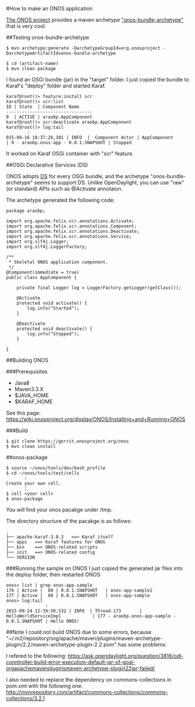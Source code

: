 #How to make an ONOS application

[The ONOS project](http://onosproject.org/) provides a maven archetype ["onos-bundle-archetype"](
https://wiki.onosproject.org/display/ONOS/Template+Application+Tutorial) that is very cool.

##Testing onos-bundle-archetype

```
$ mvn archetype:generate -DarchetypeGroupId=org.onosproject -DarchetypeArtifactId=onos-bundle-archetype

$ cd (artifact-name)
$ mvn clean package
```

I found an OSGi bundle (jar) in the "target" folder. I just copied the bundle to Karaf's "deploy" folder and started Karaf.

```
karaf@root()> feature:install scr
karaf@root()> scr:list
ID | State  | Component Name
---------------------------------
0  | ACTIVE | araobp.AppComponent
karaf@root()> scr:deactivate araobp.AppComponent 
karaf@root()> log:tail
        :
015-09-16 18:37:26,101 | INFO  |  Component Actor | AppComponent                     | 9 - araobp.onos-app - 0.0.1.SNAPSHOT | Stopped
```
It worked on Karaf OSGi container with "scr" feature.

##OSGi Declarative Services (DS)

ONOS adopts [DS](http://wiki.osgi.org/wiki/Declarative_Services) for every OSGi bundle, and the archetype "onos-bundle-archetype" seems to support DS. Unlike OpenDaylight, you can use "raw" (or standard) APIs such as @Activate annotaion.

The archetype generated the following code:

```
package araobp;

import org.apache.felix.scr.annotations.Activate;
import org.apache.felix.scr.annotations.Component;
import org.apache.felix.scr.annotations.Deactivate;
import org.apache.felix.scr.annotations.Service;
import org.slf4j.Logger;
import org.slf4j.LoggerFactory;

/**
 * Skeletal ONOS application component.
 */
@Component(immediate = true)
public class AppComponent {

    private final Logger log = LoggerFactory.getLogger(getClass());

    @Activate
    protected void activate() {
        log.info("Started");
    }

    @Deactivate
    protected void deactivate() {
        log.info("Stopped");
    }

}
```

##Building ONOS

###Prerequisites

- Java8
- Maven3.3.X
- $JAVA_HOME
- $KARAF_HOME

See this page: https://wiki.onosproject.org/display/ONOS/Installing+and+Running+ONOS

###Build

```
$ git clone https://gerrit.onosproject.org/onos
$ mvn clean install
```

##onos-package

```
$ source ~/onos/tools/dev/bash_profile
$ cd ~/onos/tools/test/cells
       :
Create your own cell.
       :
$ cell <your cell>
$ onos-package
```

You will find your onos pacakge under /tmp.

The directory structure of the pacakge is as follows:
```
.
├── apache-karaf-3.0.3   ==> Karaf itself
├── apps   ==> Karaf features for ONOS
├── bin    ==> ONOS-related scripts
├── init   ==> ONOS-related config
└── VERSION

```
###Running the sample on ONOS
I just copied the generated jar files into the deploy folder, then restarted ONOS:
```
onos> list | grep onos-app-sample
176 | Active |  80 | 0.0.1.SNAPSHOT   | onos-app-sample2                      
177 | Active |  80 | 0.0.1.SNAPSHOT   | onos-app-sample   
onos> log:tail
               :
2015-09-24 12:39:58,532 | INFO  | Thread-173       | HelloWorldServiceImpl            | 177 - araobp.onos-app-sample - 0.0.1.SNAPSHOT | Hello ONOS!
```

##Note
I could not build ONOS due to some errors, because "~/.m2/repository/org/apache/maven/plugins/maven-archetype-plugin/2.2/maven-archetype-plugin-2.2.pom" has some problems:

I refered to the following:
https://ask.opendaylight.org/question/3816/odl-conntroller-build-error-execution-default-jar-of-goal-orgapachemavenpluginsmaven-archetype-plugin22jar-failed/

I also needed to replace the dependency on commons-collections in pom.xml with the following one: http://mvnrepository.com/artifact/commons-collections/commons-collections/3.2.1


